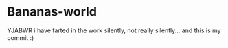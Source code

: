 # Bananas-world
YJABWR
i have farted in the work silently, not really silently... and this is my commit :)
